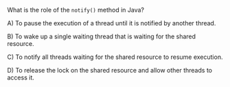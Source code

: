 What is the role of the `notify()` method in Java?

A) To pause the execution of a thread until it is notified by another thread.

B) To wake up a single waiting thread that is waiting for the shared resource.

C) To notify all threads waiting for the shared resource to resume execution.

D) To release the lock on the shared resource and allow other threads to access it.
